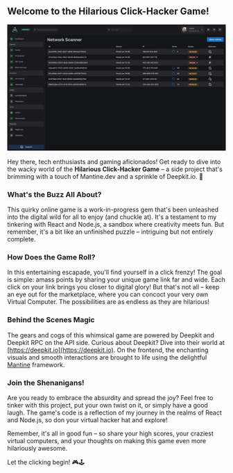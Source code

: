 ## Welcome to the Hilarious Click-Hacker Game!

![Game Screenshot](screenshot.png)

Hey there, tech enthusiasts and gaming aficionados! Get ready to dive into the wacky world of the **Hilarious Click-Hacker Game** – a side project that's brimming with a touch of Mantine.dev and a sprinkle of Deepkit.io. 🚀

### What's the Buzz All About?

This quirky online game is a work-in-progress gem that's been unleashed into the digital wild for all to enjoy (and chuckle at). It's a testament to my tinkering with React and Node.js, a sandbox where creativity meets fun. But remember, it's a bit like an unfinished puzzle – intriguing but not entirely complete.

### How Does the Game Roll?

In this entertaining escapade, you'll find yourself in a click frenzy! The goal is simple: amass points by sharing your unique game link far and wide. Each click on your link brings you closer to digital glory! But that's not all – keep an eye out for the marketplace, where you can concoct your very own Virtual Computer. The possibilities are as endless as they are hilarious!

### Behind the Scenes Magic

The gears and cogs of this whimsical game are powered by Deepkit and Deepkit RPC on the API side. Curious about Deepkit? Dive into their world at [https://deepkit.io](https://deepkit.io). On the frontend, the enchanting visuals and smooth interactions are brought to life using the delightful [Mantine](https://mantine.dev) framework.

### Join the Shenanigans!

Are you ready to embrace the absurdity and spread the joy? Feel free to tinker with this project, put your own twist on it, or simply have a good laugh. The game's code is a reflection of my journey in the realms of React and Node.js, so don your virtual hacker hat and explore!

Remember, it's all in good fun – so share your high scores, your craziest virtual computers, and your thoughts on making this game even more hilariously awesome.

Let the clicking begin! 🎮🕹️
